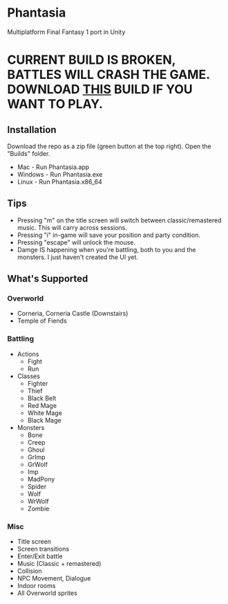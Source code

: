 # Phantasia
Multiplatform Final Fantasy 1 port in Unity

# CURRENT BUILD IS BROKEN, BATTLES WILL CRASH THE GAME. DOWNLOAD [THIS](https://github.com/CharlesAverill/Phantasia/tree/aef6ba6ea8e859bf5ebea7c8e58649f9011dca39) BUILD IF YOU WANT TO PLAY.

## Installation
Download the repo as a zip file (green button at the top right). Open the "Builds" folder.
- Mac - Run Phantasia.app
- Windows - Run Phantasia.exe
- Linux - Run Phantasia.x86_64

## Tips
- Pressing "m" on the title screen will switch between classic/remastered music. This will carry across sessions.
- Pressing "i" in-game will save your position and party condition. 
- Pressing "escape" will unlock the mouse.
- Damge IS happening when you're battling, both to you and the monsters. I just haven't created the UI yet.

## What's Supported

### Overworld
- Corneria, Corneria Castle (Downstairs)
- Temple of Fiends

### Battling
- Actions
  - Fight
  - Run
- Classes
  - Fighter
  - Thief
  - Black Belt
  - Red Mage
  - White Mage
  - Black Mage
- Monsters
  - Bone
  - Creep
  - Ghoul
  - GrImp
  - GrWolf
  - Imp
  - MadPony
  - Spider
  - Wolf
  - WrWolf
  - Zombie
### Misc
  - Title screen
  - Screen transitions
  - Enter/Exit battle
  - Music (Classic + remastered)
  - Collision
  - NPC Movement, Dialogue
  - Indoor rooms
  - All Overworld sprites
